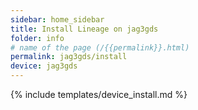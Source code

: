 ```yaml
---
sidebar: home_sidebar
title: Install Lineage on jag3gds
folder: info
# name of the page (/{{permalink}}.html)
permalink: jag3gds/install
device: jag3gds
---
```

{% include templates/device_install.md %}
